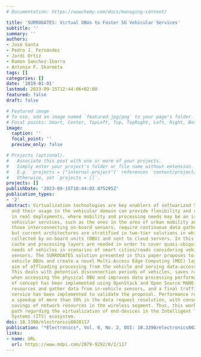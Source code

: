 ```yaml
---
# Documentation: https://wowchemy.com/docs/managing-content/

title: 'SURROGATES: Virtual OBUs to Foster 5G Vehicular Services'
subtitle: ''
summary: ''
authors:
- José Santa
- Pedro J. Fernández
- Jordi Ortiz
- Ramon Sanchez-Iborra
- Antonio F. Skarmeta
tags: []
categories: []
date: '2019-01-01'
lastmod: 2023-09-15T12:44:06+02:00
featured: false
draft: false

# Featured image
# To use, add an image named `featured.jpg/png` to your page's folder.
# Focal points: Smart, Center, TopLeft, Top, TopRight, Left, Right, BottomLeft, Bottom, BottomRight.
image:
  caption: ''
  focal_point: ''
  preview_only: false

# Projects (optional).
#   Associate this post with one or more of your projects.
#   Simply enter your project's folder or file name without extension.
#   E.g. `projects = ["internal-project"]` references `content/project/deep-learning/index.md`.
#   Otherwise, set `projects = []`.
projects: []
publishDate: '2023-09-15T10:44:02.875295Z'
publication_types:
- '2'
abstract: Virtualization technologies are key enablers of softwarized 5G networks,
  and their usage in the vehicular domain can provide flexibility and reliability
  in real deployments, where mobility and processing needs may be an issue. Next-generation
  vehicular services, such as the ones in the area of urban mobility and, in general,
  those interconnecting on-board sensors, require continuous data gathering and processing,
  but current architectures are stratified in two-tier solutions in which data is
  collected by on-board units (OBU) and sent to cloud servers. In this line, intermediate
  cache and processing layers are needed in order to cover quasi-ubiquitous data-gathering
  needs of vehicles in scenarios of smart cities/roads considering vehicles as moving
  sensors. The SURROGATES solution presented in this paper proposes to virtualize
  vehicle OBUs and create a novel Multi-Access Edge Computing (MEC) layer with the
  aim of offloading processing from the vehicle and serving data-access requests.
  This deals with potential disconnection periods of vehicles, saves radio resources
  when accessing the physical OBU and improves data processing performance. A proof
  of concept has been implemented using OpenStack and Open Source MANO to virtualize
  resources and gather data from in-vehicle sensors, and a final traffic monitoring
  service has been implemented to validate the proposal. Performance results reveal
  a speedup of more than 50% in the data request resolution, with consequently great
  savings of network resources in the wireless segment. Thus, this work opens a novel
  path regarding the virtualization of end-devices in the Intelligent Transportation
  Systems (ITS) ecosystem.
doi: 10.3390/electronics8020117
publication: '*Electronics*, Vol. 8, No. 2, DOI: 10.3390/electronics8020117'
links:
- name: URL
  url: https://www.mdpi.com/2079-9292/8/2/117
---
```

